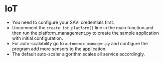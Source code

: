 # IoT
* You need to configure your SAVI credentials first.
* Uncomment the ```create_iot_platform()``` line in the main function and then run the 
platform_management.py to create the sample application with initial configuration. 
* For auto-scalability go to ```autonomic_manager.py``` and configure the program add more
 sensors to the application. 
* The default auto-scaler algorithm scales all service accordingly.

